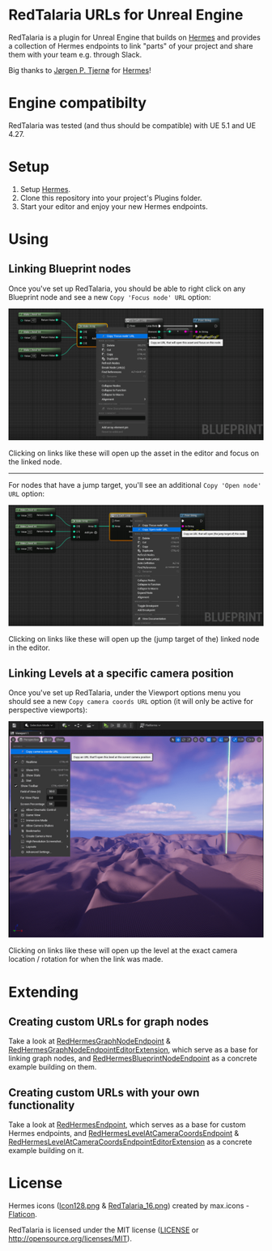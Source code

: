 # RedTalaria URLs for Unreal Engine

RedTalaria is a plugin for Unreal Engine that builds on [Hermes](https://github.com/jorgenpt/Hermes) and provides a collection of Hermes endpoints to link "parts" of your project and share them with your team e.g. through Slack.

Big thanks to [Jørgen P. Tjernø](https://github.com/jorgenpt) for [Hermes](https://github.com/jorgenpt/Hermes)!

# Engine compatibilty

RedTalaria was tested (and thus should be compatible) with UE 5.1 and UE 4.27.

# Setup

1. Setup [Hermes](https://github.com/jorgenpt/Hermes#setup).
2. Clone this repository into your project's Plugins folder.
3. Start your editor and enjoy your new Hermes endpoints.

# Using

## Linking Blueprint nodes
Once you've set up RedTalaria, you should be able to right click on any Blueprint node and see a new `Copy 'Focus node' URL` option:

[<img src="README_link_blueprint_node_focus.png?raw=true">](README_link_blueprint_node_focus.png?raw=true)

Clicking on links like these will open up the asset in the editor and focus on the linked node.

---

For nodes that have a jump target, you'll see an additional `Copy 'Open node' URL` option:

[<img src="README_link_blueprint_node_jump_target.png?raw=true">](README_link_blueprint_node_jump_target.png?raw=true)

Clicking on links like these will open up the (jump target of the) linked node in the editor.

## Linking Levels at a specific camera position
Once you've set up RedTalaria, under the Viewport options menu you should see a new `Copy camera coords URL` option (it will only be active for perspective viewports):

[<img src="README_link_level_at_camera_coords.png?raw=true">](README_link_level_at_camera_coords.png?raw=true)

Clicking on links like these will open up the level at the exact camera location / rotation for when the link was made.

# Extending

## Creating custom URLs for graph nodes
Take a look at [RedHermesGraphNodeEndpoint](Source/RedHermesGraphNodeEndpoint/Public/RedHermesGraphNodeEndpoint.h) & [RedHermesGraphNodeEndpointEditorExtension](Source/RedHermesGraphNodeEndpoint/Public/RedHermesGraphNodeEndpointEditorExtension.h), which serve as a base for linking graph nodes, and
[RedHermesBlueprintNodeEndpoint](Source/RedHermesBlueprintNodeEndpoint/Public/RedHermesBlueprintNodeEndpoint.h) as a concrete example building on them.

## Creating custom URLs with your own functionality
Take a look at [RedHermesEndpoint](Source/RedTalaria/Public/RedHermesEndpoint.h), which serves as a base for custom Hermes endpoints, and [RedHermesLevelAtCameraCoordsEndpoint](Source/RedHermesLevelAtCameraCoordsEndpoint/Public/RedHermesLevelAtCameraCoordsEndpoint.h) & [RedHermesLevelAtCameraCoordsEndpointEditorExtension](Source/RedHermesLevelAtCameraCoordsEndpoint/Public/RedHermesLevelAtCameraCoordsEndpointEditorExtension.h) as a concrete example building on it.

# License

Hermes icons ([Icon128.png](Resources/Icon128.png) & [RedTalaria_16.png](Content/Editor/Slate/RedTalaria_16.png)) created by max.icons - [Flaticon](https://www.flaticon.com/free-icons/hermes).

RedTalaria is licensed under the MIT license ([LICENSE](LICENSE.txt) or http://opensource.org/licenses/MIT).
